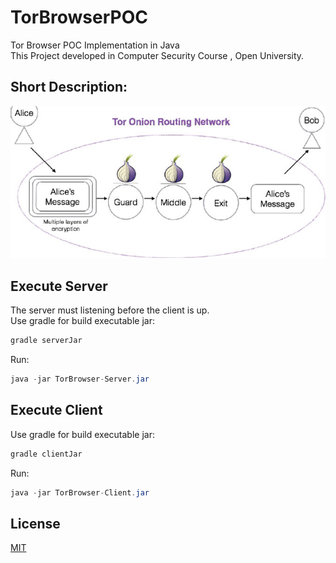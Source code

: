 # TorBrowserPOC
Tor Browser POC Implementation in Java
<br />This Project developed in Computer Security Course , Open University.


## Short Description:

![alt text](tor.png)

## Execute Server

The server must listening before the client is up.
<br />Use gradle for build executable jar:
```gradle
gradle serverJar
```

Run:
```java
java -jar TorBrowser-Server.jar
```


## Execute Client

Use gradle for build executable jar:
```gradle
gradle clientJar
```
Run:
```java
java -jar TorBrowser-Client.jar
```


## License
[MIT](https://choosealicense.com/licenses/mit/)
